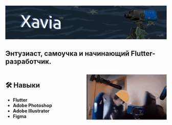 ![баннер](assets/profile_banner.png)

Энтузиаст, самоучка и начинающий Flutter-разработчик.
---

<div style="display: flex; align-items: center; justify-content: space-between;">
  <div>
    <h2>🛠 Навыки</h2>
    <ul>
      <li><strong>Flutter</strong></li>
      <li><strong>Adobe Photoshop</strong></li>
      <li><strong>Adobe Illustrator</strong></li>
      <li><strong>Figma</strong></li>
    </ul>
  </div>
  <div>
    <img src="assets/sentry-engineer.gif" alt="Sentry Engineer GIF" width="250px">
  </div>
</div>
